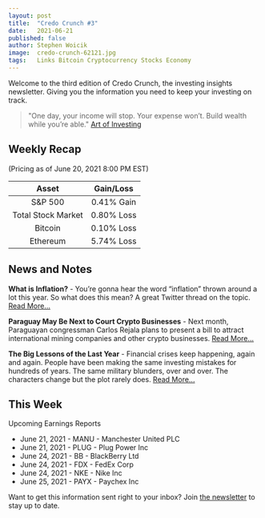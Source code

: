 ```yaml
---
layout: post
title:  "Credo Crunch #3"
date:   2021-06-21
published: false
author: Stephen Woicik
image:  credo-crunch-62121.jpg
tags:   Links Bitcoin Cryptocurrency Stocks Economy
---
```

Welcome to the third edition of Credo Crunch, the investing insights newsletter. Giving you the information you need to keep your investing on track.

> "One day, your income will stop. Your expense won’t. Build wealth while you’re able." [Art of Investing](twitter.com/artofinvestmnt/status/1403065176182693896)


## Weekly Recap
(Pricing as of June 20, 2021 8:00 PM EST)

| Asset              | Gain/Loss  |
| :---:              | :---:      |
| S&P 500            | 0.41% Gain |
| Total Stock Market | 0.80% Loss |
| Bitcoin            | 0.10% Loss |
| Ethereum           | 5.74% Loss |

## News and Notes

**What is Inflation?** - You’re gonna hear the word “inflation” thrown around a lot this year. So what does this mean? A great Twitter thread on the topic. [Read More...](https://twitter.com/callieabost/status/1346828590365761543)

**Paraguay May Be Next to Court Crypto Businesses** - Next month, Paraguayan congressman Carlos Rejala plans to present a bill to attract international mining companies and other crypto businesses. [Read More...](https://www.coindesk.com/paraguay-may-be-next-to-seek-crypto-businesses-with-july-bill)

**The Big Lessons of the Last Year** - Financial crises keep happening, again and again. People have been making the same investing mistakes for hundreds of years. The same military blunders, over and over. The characters change but the plot rarely does. [Read More...](https://www.collaborativefund.com/blog/the-big-lessons-of-the-last-year/)
 
## This Week
 
Upcoming Earnings Reports
- June 21, 2021 - MANU - Manchester United PLC
- June 21, 2021 - PLUG - Plug Power Inc
- June 24, 2021 - BB - BlackBerry Ltd
- June 24, 2021 - FDX - FedEx Corp
- June 24, 2021 - NKE - Nike Inc
- June 25, 2021 - PAYX - Paychex Inc

Want to get this information sent right to your inbox? Join [the newsletter](https://invest-with-credo.aweb.page/p/9e43c427-cf60-4bff-9100-574b16615fd0) to stay up to date. 
